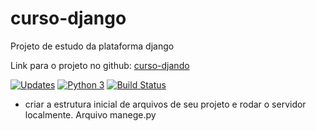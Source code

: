 # curso-django
Projeto de estudo da plataforma django

Link para o projeto no github: [curso-djando](https://github.com/ogpgit/curso-django.git)

[![Updates](https://pyup.io/repos/github/ogpgit/curso-django/shield.svg)](https://pyup.io/repos/github/ogpgit/curso-django/)
[![Python 3](https://pyup.io/repos/github/ogpgit/curso-django/python-3-shield.svg)](https://pyup.io/repos/github/ogpgit/curso-django/)
[![Build Status](https://travis-ci.org/ogpgit/curso-django.svg?branch=main)](https://travis-ci.org/ogpgit/curso-django)

- criar a estrutura inicial de arquivos de seu projeto e rodar o servidor localmente. Arquivo manege.py